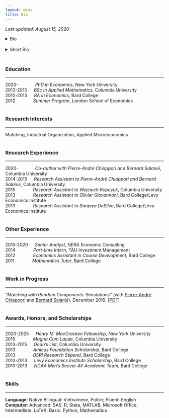 ```yaml
---
layout: misc
title: Bio
---
```


*Last updated: August 15, 2020*

<details>
    <summary> Bio </summary>

    <br>

    Dam Linh Nguyen is a PhD student at the Department of Economics at New York University. Linh’s research interests include matching, industrial organization, and applied microeconomics. Previously, he was a Senior Analyst in the Antitrust Group at NERA Economic Consulting. He conducted research evaluating the competitive effects of mergers and acquisitions in a wide array of industries, including consumer packaged goods, data storage technology, and agrochemicals. Linh earned a BSc in Applied Mathematics, magna cum laude, from Columbia University and a BA in Economics as a Levy Institute Scholar from Bard College.
</details>

<div style="line-height:125%;"> <br> </div>

<details>
    <summary> Short Bio </summary>

    <br>

    Dam Linh Nguyen is a PhD student in Economics at New York University. Linh's research interests include matching, industrial organization, and applied microeconomics. Previously, he was a Senior Analyst in the Antitrust Group at NERA. Linh earned a BSc in Applied Mathematics from Columbia University and a BA in Economics from Bard College.
</details>

<div style="line-height:150%;"> <br> </div>


### Education
---
2020-&nbsp; &ensp;&ensp;&emsp;&emsp; *PhD in Economics*, New York University  
2013-2015 &emsp; *BSc in Applied Mathematics*, Columbia University  
2010-2013 &emsp; *BA in Economics*, Bard College  
2012 &ensp;&ensp;&emsp;&emsp;&ensp; *Summer Program*, London School of Economics  

<div style="line-height:15%;"> <br> </div>


### Research Interests
---
Matching, Industrial Organization, Applied Microeconomics

<div style="line-height:15%;"> <br> </div>


### Research Experience
---
2020-&nbsp; &ensp;&ensp;&emsp;&emsp; *Co-author with Pierre-André Chiappori and Bernard Salanié*, Columbia University  
2014-2015 &emsp; *Research Assistant to Pierre-André Chiappori and Bernard Salanié*, Columbia University  
2015 &ensp;&ensp;&emsp;&emsp;&ensp; *Research Assistant to Wojciech Kopczuk*, Columbia University  
2013 &ensp;&ensp;&emsp;&emsp;&ensp; *Research Assistant to Olivier Giovannoni*, Bard College/Levy Economics Institute  
2013 &ensp;&ensp;&emsp;&emsp;&ensp; *Research Assistant to Sanjaya DeSilva*, Bard College/Levy Economics Institute  
<div style="line-height:15%;"> <br> </div>


### Other Experience
---
2015-2020 &emsp; *Senior Analyst*, NERA Economic Consulting  
2014 &ensp;&ensp;&emsp;&emsp;&ensp; *Part-time Intern*, TAU Investment Management  
2012 &ensp;&ensp;&emsp;&emsp;&ensp; *Economics Assistant in Course Development*, Bard College  
2011 &ensp;&ensp;&emsp;&emsp;&ensp; *Mathematics Tutor*, Bard College  

<div style="line-height:15%;"> <br> </div>


### Work in Progress
---
*"Matching with Random Components: Simulations"* (with <a href="http://www.columbia.edu/~pc2167/" target="_blank" rel="noopener noreferrer">Pierre-André Chiappori</a> and <a href="http://bsalanie.com/" target="_blank" rel="noopener noreferrer">Bernard Salanié</a>). December 2019. \[[PDF](https://dlinh-n.github.io/f/wp/CNSdraftDec10final.pdf)\]
<div style="line-height:15%;"> <br> </div>


### Awards, Honors, and Scholarships
---
2020-2025 &emsp; *Henry M. MacCracken Fellowship*, New York University  
2015 &emsp;&emsp;&emsp;&ensp; *Magna Cum Laude*, Columbia University  
2013-2015 &emsp; *Dean’s List*, Columbia University  
2013 &emsp;&emsp;&emsp;&ensp; *Amicus Foundation Scholarship*, Bard College  
2013 &emsp;&emsp;&emsp;&ensp; *BSRI Research Stipend*, Bard College  
2010-2013 &emsp; *Levy Economics Institute Scholarship*, Bard College  
2010-2013 &emsp; *NCAA Men’s Soccer All-Academic Team*, Bard College    

<div style="line-height:15%;"> <br> </div>


### Skills
---
**Language**: Native Bilingual: Vietnamese, Polish; Fluent: English  
**Computer**: Advanced: SAS, R, Stata, MATLAB, Microsoft Office; Intermediate: LaTeX; Basic: Python, Mathematica
